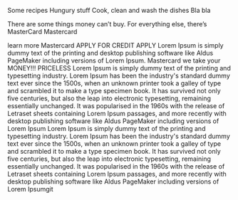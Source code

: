 Some recipes
Hungury stuff
Cook, clean and wash the dishes
Bla bla

There are some things money can’t buy. For everything else, there’s MasterCard
Mastercard

learn more
Mastercard
APPLY FOR CREDIT
APPLY
Lorem Ipsum is simply dummy text of the printing and desktop publishing software like Aldus PageMaker including versions of Lorem Ipsum. Mastercard we take your MONEY!!!
PRICELESS
Lorem Ipsum is simply dummy text of the printing and typesetting industry. Lorem Ipsum has been the industry's standard dummy text ever since the 1500s, when an unknown printer took a galley of type and scrambled it to make a type specimen book. It has survived not only five centuries, but also the leap into electronic typesetting, remaining essentially unchanged. It was popularised in the 1960s with the release of Letraset sheets containing Lorem Ipsum passages, and more recently with desktop publishing software like Aldus PageMaker including versions of Lorem Ipsum
Lorem Ipsum is simply dummy text of the printing and typesetting industry. Lorem Ipsum has been the industry's standard dummy text ever since the 1500s, when an unknown printer took a galley of type and scrambled it to make a type specimen book. It has survived not only five centuries, but also the leap into electronic typesetting, remaining essentially unchanged. It was popularised in the 1960s with the release of Letraset sheets containing Lorem Ipsum passages, and more recently with desktop publishing software like Aldus PageMaker including versions of Lorem Ipsumgit 
